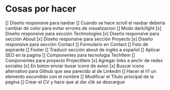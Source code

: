 # Cosas por hacer

[] Diseño responsive para navbar
[] Cuando se hace scroll el navbar debería cambiar de color para evitar errores de visualizacion
[] Modo dark/light
[x] Diseño responsive para sección Technologies
[x] Diseño responsive para sección About
[x] Diseño responsive para sección Proyects
[x] Diseño responsive para sección Contact
[] Formulario en Contact
[] Foto de aspirante
[] Footer
[] Traducir sección about de inglés a español
[] Aplicar SEO en la pagina
[] Componentes para tecnologia TechItem
[] Componentes para proyecto ProjectItem
[x] Agregar links a anchr de redes sociales
[x] En boton enviar busar icono de avion
[x] Buscar icono alternativo para Github que sea parecido al de Linkedin
[] Hacer el h1 un elemento escondido con el nombre
[] Modificar el Titulo principal de la pagina
[] Crear el CV y hace que al dar clik se descargue
